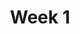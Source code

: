 ---
title: Week 1
weekNumber: 1
days:
- date: 2022-08-25
  events:
    ? '**Lecture 1**{: .label .label-lecture } Introduction'
    ? '**Quick Check 1**{: .label .label-survey } Quick Check 1'
    ? '**Lab 1**{: .label .label-lab } Prerequisite Coding'
    ? '**Homework 1**{: .label .label-hw } Prerequisite Math'
    : ''
---